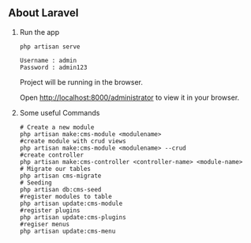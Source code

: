 ## About Laravel

1. Run the app

    ```shell
    php artisan serve

    Username : admin
    Password : admin123
    ```

    Project will be running in the browser.

    Open [http://localhost:8000/administrator](http://localhost:8000/administrator) to view it in your browser.

2. Some useful Commands

    ```shell
    # Create a new module
    php artisan make:cms-module <modulename>
    #create module with crud views
    php artisan make:cms-module <modulename> --crud
    #create controller
    php artisan make:cms-controller <controller-name> <module-name>
    # Migrate our tables
    php artisan cms-migrate
    # Seeding
    php artisan db:cms-seed
    #register modules to table
    php artisan update:cms-module
    #register plugins
    php artisan update:cms-plugins
    #regiser menus
    php artisan update:cms-menu
    ```
